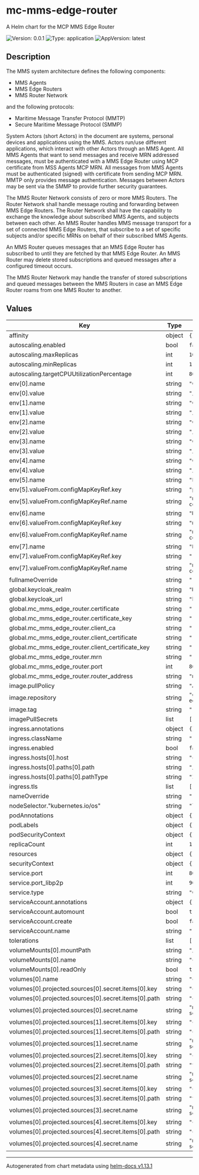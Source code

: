 # mc-mms-edge-router

A Helm chart for the MCP MMS Edge Router

![Version: 0.0.1](https://img.shields.io/badge/Version-0.0.1-informational?style=flat-square) ![Type: application](https://img.shields.io/badge/Type-application-informational?style=flat-square) ![AppVersion: latest](https://img.shields.io/badge/AppVersion-latest-informational?style=flat-square)

## Description
The MMS system architecture defines the following components:
* MMS Agents
* MMS Edge Routers
* MMS Router Network

and the following protocols:
* Maritime Message Transfer Protocol (MMTP)
* Secure Maritime Message Protocol (SMMP)

System Actors (short Actors) in the document are systems, personal devices and
applications using the MMS. Actors run/use different applications, which
interact with other Actors through an MMS Agent. All MMS Agents that want to
send messages and receive MRN addressed messages, must be authenticated with a
MMS Edge Router using MCP certificate from MSS Agents MCP MRN. All messages from
MMS Agents must be authenticated (signed) with certificate from sending MCP MRN.
MMTP only provides message authentication. Messages between Actors may be sent
via the SMMP to provide further security guarantees.

The MMS Router Network consists of zero or more MMS Routers. The Router Network
shall handle message routing and forwarding between MMS Edge Routers. The Router
Network shall have the capability to exchange the knowledge about subscribed MMS
Agents, and subjects between each other. An MMS Router handles MMS message
transport for a set of connected MMS Edge Routers, that subscribe to a set of
specific subjects and/or specific MRNs on behalf of their subscribed MMS Agents.

An MMS Router queues messages that an MMS Edge Router has subscribed to until
they are fetched by that MMS Edge Router. An MMS Router may delete stored
subscriptions and queued messages after a configured timeout occurs.

The MMS Router Network may handle the transfer of stored subscriptions and
queued messages between the MMS Routers in case an MMS Edge Router roams from
one MMS Router to another.

## Values

| Key | Type | Default | Description |
|-----|------|---------|-------------|
| affinity | object | `{}` |  |
| autoscaling.enabled | bool | `false` |  |
| autoscaling.maxReplicas | int | `100` |  |
| autoscaling.minReplicas | int | `1` |  |
| autoscaling.targetCPUUtilizationPercentage | int | `80` |  |
| env[0].name | string | `"CLIENT_CERT_PATH"` |  |
| env[0].value | string | `"/conf/cc.crt"` |  |
| env[1].name | string | `"CLIENT_CERT_KEY_PATH"` |  |
| env[1].value | string | `"/conf/ccpk.key"` |  |
| env[2].name | string | `"CERT_PATH"` |  |
| env[2].value | string | `"/conf/tls.crt"` |  |
| env[3].name | string | `"CERT_KEY_PATH"` |  |
| env[3].value | string | `"/conf/tlspk.key"` |  |
| env[4].name | string | `"CLIENT_CA"` |  |
| env[4].value | string | `"/conf/ca-chain.pem"` |  |
| env[5].name | string | `"PORT"` |  |
| env[5].valueFrom.configMapKeyRef.key | string | `"port"` |  |
| env[5].valueFrom.configMapKeyRef.name | string | `"mc-mms-edge-router-config"` |  |
| env[6].name | string | `"MRN"` |  |
| env[6].valueFrom.configMapKeyRef.key | string | `"mrn"` |  |
| env[6].valueFrom.configMapKeyRef.name | string | `"mc-mms-edge-router-config"` |  |
| env[7].name | string | `"RADDR"` |  |
| env[7].valueFrom.configMapKeyRef.key | string | `"router_address"` |  |
| env[7].valueFrom.configMapKeyRef.name | string | `"mc-mms-edge-router-config"` |  |
| fullnameOverride | string | `""` |  |
| global.keycloak_realm | string | `"MCP"` |  |
| global.keycloak_url | string | `"http://localhost/mcp"` |  |
| global.mc_mms_edge_router.certificate | string | `""` |  |
| global.mc_mms_edge_router.certificate_key | string | `""` |  |
| global.mc_mms_edge_router.client_ca | string | `""` |  |
| global.mc_mms_edge_router.client_certificate | string | `""` |  |
| global.mc_mms_edge_router.client_certificate_key | string | `""` |  |
| global.mc_mms_edge_router.mrn | string | `""` |  |
| global.mc_mms_edge_router.port | int | `8080` |  |
| global.mc_mms_edge_router.router_address | string | `"mc-mms-router.mcp:8080"` |  |
| image.pullPolicy | string | `"Always"` |  |
| image.repository | string | `"ghcr.io/gla-rad/mc-mms-edgerouter"` |  |
| image.tag | string | `""` |  |
| imagePullSecrets | list | `[]` |  |
| ingress.annotations | object | `{}` |  |
| ingress.className | string | `""` |  |
| ingress.enabled | bool | `false` |  |
| ingress.hosts[0].host | string | `"chart-example.local"` |  |
| ingress.hosts[0].paths[0].path | string | `"/"` |  |
| ingress.hosts[0].paths[0].pathType | string | `"ImplementationSpecific"` |  |
| ingress.tls | list | `[]` |  |
| nameOverride | string | `""` |  |
| nodeSelector."kubernetes.io/os" | string | `"linux"` |  |
| podAnnotations | object | `{}` |  |
| podLabels | object | `{}` |  |
| podSecurityContext | object | `{}` |  |
| replicaCount | int | `1` |  |
| resources | object | `{}` |  |
| securityContext | object | `{}` |  |
| service.port | int | `8080` |  |
| service.port_libp2p | int | `9000` |  |
| service.type | string | `"ClusterIP"` |  |
| serviceAccount.annotations | object | `{}` |  |
| serviceAccount.automount | bool | `true` |  |
| serviceAccount.create | bool | `false` |  |
| serviceAccount.name | string | `""` |  |
| tolerations | list | `[]` |  |
| volumeMounts[0].mountPath | string | `"/conf"` |  |
| volumeMounts[0].name | string | `"config-volume"` |  |
| volumeMounts[0].readOnly | bool | `true` |  |
| volumes[0].name | string | `"config-volume"` |  |
| volumes[0].projected.sources[0].secret.items[0].key | string | `"client_certificate"` |  |
| volumes[0].projected.sources[0].secret.items[0].path | string | `"cc.crt"` |  |
| volumes[0].projected.sources[0].secret.name | string | `"mc-mms-edge-router-secrets"` |  |
| volumes[0].projected.sources[1].secret.items[0].key | string | `"client_certificate_key"` |  |
| volumes[0].projected.sources[1].secret.items[0].path | string | `"ccpk.key"` |  |
| volumes[0].projected.sources[1].secret.name | string | `"mc-mms-edge-router-secrets"` |  |
| volumes[0].projected.sources[2].secret.items[0].key | string | `"certificate"` |  |
| volumes[0].projected.sources[2].secret.items[0].path | string | `"tls.crt"` |  |
| volumes[0].projected.sources[2].secret.name | string | `"mc-mms-edge-router-secrets"` |  |
| volumes[0].projected.sources[3].secret.items[0].key | string | `"certificate_key"` |  |
| volumes[0].projected.sources[3].secret.items[0].path | string | `"tlspk.key"` |  |
| volumes[0].projected.sources[3].secret.name | string | `"mc-mms-edge-router-secrets"` |  |
| volumes[0].projected.sources[4].secret.items[0].key | string | `"client_ca"` |  |
| volumes[0].projected.sources[4].secret.items[0].path | string | `"ca-chain.pem"` |  |
| volumes[0].projected.sources[4].secret.name | string | `"mc-mms-edge-router-secrets"` |  |

----------------------------------------------
Autogenerated from chart metadata using [helm-docs v1.13.1](https://github.com/norwoodj/helm-docs/releases/v1.13.1)